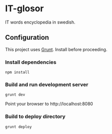 # IT-glosor
IT words encyclopedia in swedish.

## Configuration
This project uses [Grunt](http://gruntjs.com/). Install before proceeding.

### Install dependencies
    npm install

### Build and run development server
    grunt dev
Point your browser to http://localhost:8080

### Build to deploy directory
    grunt deploy
